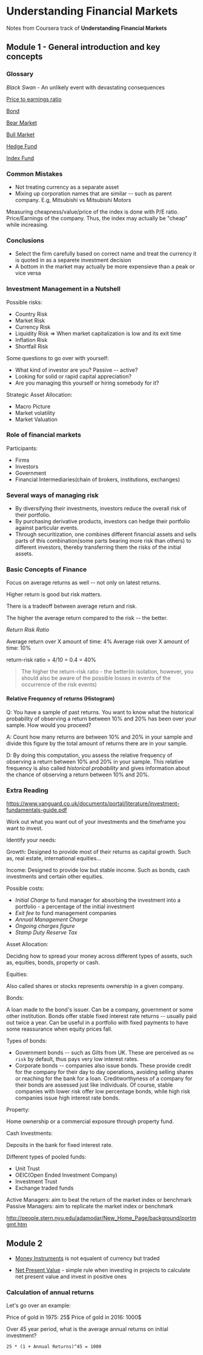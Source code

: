# Understanding Financial Markets

Notes from Coursera track of **Understanding Financial Markets**

## Module 1 - General introduction and key concepts

### Glossary

*Black Swan* - An unlikely event with devastating consequences

[Price to earnings ratio](https://www.investopedia.com/terms/p/price-earningsratio.asp)

[Bond](https://www.investopedia.com/terms/b/bond.asp)

[Bear Market](https://www.investopedia.com/terms/b/bearmarket.asp)

[Bull Market](https://www.investopedia.com/terms/b/bullmarket.asp)

[Hedge Fund](https://www.investopedia.com/terms/h/hedgefund.asp)

[Index Fund](https://www.investopedia.com/terms/i/indexfund.asp)

### Common Mistakes

- Not treating currency as a separate asset
- Mixing up corporation names that are similar -- such as parent company. E.g, Mitsubishi vs Mitsubishi Motors

Measuring cheapness/value/price of the index is done with P/E ratio. Price/Earnings of the company. Thus, the index may actually be "cheap" while increasing.

### Conclusions

- Select the firm carefully based on correct name and treat the currency it is quoted in as a separete investment decision
- A bottom in the market may actually be more expensieve than a peak or vice versa

### Investment Management in a Nutshell

Possible risks:

- Country Risk
- Market Risk
- Currency Risk
- Liquidity Risk => When market capitalization is low and its exit time
- Inflation Risk
- Shortfall Risk

Some questions to go over with yourself:

- What kind of investor are you? Passive -- active?
- Looking for solid or rapid capital appreciation?
- Are you managing this yourself or hiring somebody for it?

Strategic Asset Allocation:

- Macro Picture
- Market volatility
- Market Valuation

### Role of financial markets

Participants:

- Firms
- Investors
- Government
- Financial Intermediaries(chain of brokers, institutions, exchanges)

### Several ways of managing risk

- By diversifying their investments, investors reduce the overall risk of their portfolio. 
- By purchasing derivative products, investors can hedge their portfolio against particular events.
- Through securitization, one combines different financial assets and sells parts of this combination(some parts bearing more risk than others) to different investors, thereby transferring them the risks of the initial assets.

### Basic Concepts of Finance

Focus on average returns as well -- not only on latest returns.

Higher return is good but risk matters.

There is a tradeoff between average return and risk.

The higher the average return compared to the risk -- the better.

*Return Risk Ratio*

Average return over X amount of time: 4%
Average risk over X amount of time: 10%

return-risk ratio = 4/10 = 0.4 = 40%

> The higher the return-risk ratio - the better(in isolation, however, you should also be aware of the possible losses in events of the occurrence of the risk events)

#### Relative Frequency of returns (Histogram)

Q: You have a sample of past returns. You want to know what the historical probability of observing a return between 10% and 20% has been over your sample. How would you proceed?

A: Count how many returns are between 10% and 20% in your sample and divide this figure by the total amount of returns there are in your sample.

D: By doing this computation, you assess the relative frequency of observing a return between 10% and 20% in your sample. This relative frequency is also called *historical probability* and gives information about the chance of observing a return between 10% and 20%.

### Extra Reading

https://www.vanguard.co.uk/documents/portal/literature/investment-fundamentals-guide.pdf

Work out what you want out of your investments and the timeframe you want to invest.

Identify your needs:

Growth: Designed to provide most of their returns as capital growth. Such as, real estate, international equities...

Income: Designed to provide low but stable income. Such as bonds, cash investments and certain other equities.

Possible costs:

- *Initial Charge* to fund manager for absorbing the investment into a portfolio - a percentage of the initial investment
- *Exit fee* to fund management companies
- *Annual Management Charge*
- *Ongoing charges figure*
- *Stamp Duty Reserve Tax*

Asset Allocation:

Deciding how to spread your money across different types of assets, such as, equities, bonds, property or cash.

Equities:

Also called shares or stocks represents ownership in a given company.

Bonds:

A loan made to the bond's issuer. Can be a company, government or some other institution. Bonds offer stable fixed interest rate returns -- usually paid out twice a year. Can be useful in a portfolio with fixed payments to have some reassurance when equity prices fall.

Types of bonds:

- Government bonds -- such as Gilts from UK. These are perceived as `no risk` by default, thus pays very low interest rates.
- Corporate bonds -- companies also issue bonds. These provide credit for the company for their day to day operations, avoiding selling shares or reaching for the bank for a loan. Creditworthyness of a company for their bonds are assessed just like individuals. Of course, stable companies with lower risk offer low percentage bonds, while high risk companies issue high interest rate bonds.

Property:

Home ownership or a commercial exposure through property fund.

Cash Investments:

Deposits in the bank for fixed interest rate.

Different types of pooled funds:

- Unit Trust
- OEIC(Open Ended Investment Company)
- Investment Trust
- Exchange traded funds

Active Managers: aim to beat the return of the market index or benchmark
Passive Managers: aim to replicate the market index or benchmark

http://people.stern.nyu.edu/adamodar/New_Home_Page/background/portmgmt.htm

## Module 2

- [Money Instruments](https://www.thebalance.com/money-market-instruments-types-role-in-financial-crisis-3305528) is not equalent of currency but traded

- [Net Present Value](https://www.investopedia.com/terms/n/npv.asp) - simple rule when investing in projects to calculate net present value and invest in positive ones

### Calculation of annual returns

Let's go over an example:

Price of gold in 1975: 25$
Price of gold in 2016: 1000$

Over 45 year period, what is the average annual returns on initial investment?

`25 * (1 + Annual Returns)^45 = 1000`

